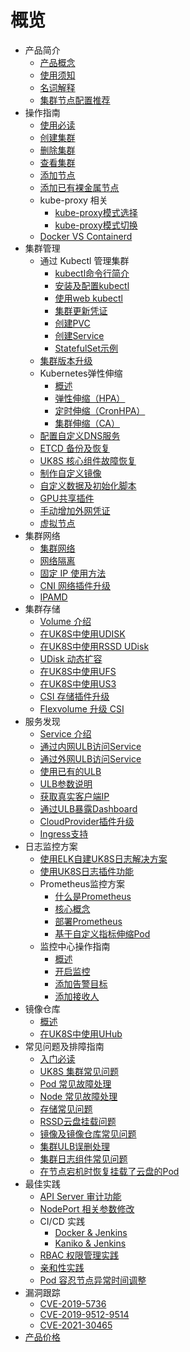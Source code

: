 # 概览

<!--* [新手引导](/uk8s/readme2)-->

- 产品简介
  - [产品概念](/uk8s/introduction/whatisuk8s)
  - [使用须知](/uk8s/introduction/restriction)
  - [名词解释](/uk8s/introduction/concept)
  <!--* [漏洞修复记录](/uk8s/introduction/vulnerability/README)-->
  - [集群节点配置推荐](/uk8s/introduction/node_requirements)
- 操作指南
  - [使用必读](/uk8s/userguide/before_start)
  - [创建集群](/uk8s/userguide/createcluster)
  - [删除集群](/uk8s/userguide/deletecluster)
  - [查看集群](/uk8s/userguide/describecluster)
  - [添加节点](/uk8s/userguide/addnode)
  - [添加已有裸金属节点](/uk8s/userguide/addUPHostNode)
  - kube-proxy 相关
    - [kube-proxy模式选择](/uk8s/userguide/kubeproxy_mode)
    - [kube-proxy模式切换](/uk8s/userguide/kubeproxy_edit)
  - [Docker VS Containerd](/uk8s/userguide/docker_vs_containerd)
- 集群管理
  - 通过 Kubectl 管理集群
    - [kubectl命令行简介](/uk8s/manageviakubectl/intro_of_kubectl)
    - [安装及配置kubectl](/uk8s/manageviakubectl/connectviakubectl)
    - [使用web kubectl](/uk8s/manageviakubectl/webterminal)
    - [集群更新凭证](/uk8s/manageviakubectl/reset_token)
    - [创建PVC](/uk8s/manageviakubectl/createpvc)
    - [创建Service](/uk8s/manageviakubectl/createservice)
    - [StatefulSet示例](/uk8s/manageviakubectl/sts_example)
  - [集群版本升级](/uk8s/administercluster/cluster_version_update)
  - Kubernetes弹性伸缩
    - [概述](/uk8s/administercluster/autoscaling/intro)
    - [弹性伸缩（HPA）](/uk8s/administercluster/autoscaling/hpa)
    - [定时伸缩（CronHPA）](/uk8s/administercluster/autoscaling/cronhpa)
    - [集群伸缩（CA）](/uk8s/administercluster/autoscaling/ca)
  - [配置自定义DNS服务](/uk8s/administercluster/custom_dns_service)
  - [ETCD 备份及恢复](/uk8s/administercluster/etcd_backup)
  - [UK8S 核心组件故障恢复](/uk8s/administercluster/k8splugin_restore)
  - [制作自定义镜像](/uk8s/administercluster/custom_image)
  - [自定义数据及初始化脚本](/uk8s/administercluster/cloud_init)
  - [GPU共享插件](/uk8s/administercluster/gpu-share)
  - [手动增加外网凭证](/uk8s/administercluster/add-external-certificate)
  - [虚拟节点](/uk8s/administercluster/virtual_kubelet)
- 集群网络
  - [集群网络](/uk8s/network/uk8s_network)
  - [网络隔离](/uk8s/network/networkpolicy)
  - [固定 IP 使用方法](/uk8s/network/static_ip)
  - [CNI 网络插件升级](/uk8s/network/cni_update)
  - [IPAMD](/uk8s/network/ipamd)
- 集群存储
  - [Volume 介绍](/uk8s/volume/intro)
  - [在UK8S中使用UDISK](/uk8s/volume/udisk)
  - [在UK8S中使用RSSD UDisk](/uk8s/volume/rssdudisk)
  - [UDisk 动态扩容](/uk8s/volume/expandvolume)
  <!-- * [在UK8S中使用已有UDISK](/uk8s/volume/statusudisk) -->
  - [在UK8S中使用UFS](/uk8s/volume/ufs)
  <!-- * [动态PV使用UFS](/uk8s/volume/dynamic_ufs)-->
  - [在UK8S中使用US3](/uk8s/volume/ufile)
  - [CSI 存储插件升级](/uk8s/volume/CSI_update)
  - [Flexvolume 升级 CSI](/uk8s/volume/flexv_csi)
- 服务发现
  - [Service 介绍](/uk8s/service/intro)
  - [通过内网ULB访问Service](/uk8s/service/internalservice)
  - [通过外网ULB访问Service](/uk8s/service/externalservice)
  - [使用已有的ULB](/uk8s/service/ulb_designation)
  - [ULB参数说明](/uk8s/service/annotations)
  <!-- * [ULB属性修改的处理方法](/uk8s/service/change_ulb_name)-->
  - [获取真实客户端IP](/uk8s/service/getresourceip)
  - [通过ULB暴露Dashboard](/uk8s/service/dashboard)
  - [CloudProvider插件升级](/uk8s/service/cp_update)
  - [Ingress支持](/uk8s/service/ingress/README)
- 日志监控方案
  - [使用ELK自建UK8S日志解决方案](/uk8s/log/elastic_filebeat_kibana_solution)
  - [使用UK8S日志插件功能](/uk8s/log/ELKplugin)
  - Prometheus监控方案
    - [什么是Prometheus](/uk8s/monitor/prometheus/intro)
    - [核心概念](/uk8s/monitor/prometheus/concept)
    - [部署Prometheus](/uk8s/monitor/prometheus/installprometheus)
    - [基于自定义指标伸缩Pod](/uk8s/monitor/prometheus/autoscale_on_custom_metrics.md)
  - 监控中心操作指南
    - [概述](/uk8s/monitor/prometheusplugin/intro.md)
    - [开启监控](/uk8s/monitor/prometheusplugin/startmonitor.md)
    - [添加告警目标](/uk8s/monitor/prometheusplugin/addmonitortarget.md)
    - [添加接收人](/uk8s/monitor/prometheusplugin/addreceiver.md)
- 镜像仓库
  - [概述](/uk8s/dockerhub/outline)
  - [在UK8S中使用UHub](/uk8s/dockerhub/using_uhub_in_uk8s)
- 常见问题及排障指南
  - [入门必读](/uk8s/troubleshooting/startguide)
  - [UK8S 集群常见问题](/uk8s/troubleshooting/k8s_debug_summary)
  <!--* [集群常见问题](/uk8s/q/cluster)-->
  - [Pod 常见故障处理](/uk8s/troubleshooting/pod_debug_summary)
    <!--* [概述](/uk8s/troubleshooting/pod_debug_summary)-->
  - [Node 常见故障处理](/uk8s/troubleshooting/node_debug_summary)
    <!--* [概述](/uk8s/troubleshooting/node_debug_summary)
      * [预防OOM](/uk8s/troubleshooting/prevent_oom)-->
  - [存储常见问题](/uk8s/troubleshooting/storage)
  - [RSSD云盘挂载问题](/uk8s/troubleshooting/rssd_attachment)
  - [镜像及镜像仓库常见问题](/uk8s/troubleshooting/registry)
  <!--* [容器常见问题](/uk8s/q/container) -->
  - [集群ULB误删处理](/uk8s/troubleshooting/ulb_undelete)
  - [集群日志组件常见问题](/uk8s/troubleshooting/log_elk_summary.md)
  - [在节点宕机时恢复挂载了云盘的Pod](/uk8s/troubleshooting/recover_udisk_pod_when_node_crash.md)
- 最佳实践
  - [API Server 审计功能](/uk8s/bestpractice/apiserver_audit)
  - [NodePort 相关参数修改](/uk8s/bestpractice/modify_nodeport)
  - CI/CD 实践
    - [Docker & Jenkins](/uk8s/bestpractice/cicd)
    - [Kaniko & Jenkins](/uk8s/bestpractice/cicd_containerd)
  - [RBAC 权限管理实践](/uk8s/bestpractice/rbac_practice)
  - [亲和性实践](/uk8s/bestpractice/affinity)
  - [Pod 容忍节点异常时间调整](/uk8s/bestpractice/taint_base_eviction)
- 漏洞跟踪
  - [CVE-2019-5736](/uk8s/vulnerability/cve-2019-5736.md)
  - [CVE-2019-9512-9514](/uk8s/vulnerability/cve-2019-9512-9514.md)
  - [CVE-2021-30465](/uk8s/vulnerability/cve-2021-30465.md)
- [产品价格](/uk8s/price)

<!--* 应用商店
    * [关于应用商店](/uk8s/helm/abouthelm)
    * [安装使用应用商店](/uk8s/helm/init)
    * [安装应用](/uk8s/helm/install)
    * [管理应用](/uk8s/helm/manager)
     * [一键安装应用](/uk8s/helm/installapp) -->
     
     


     
     
